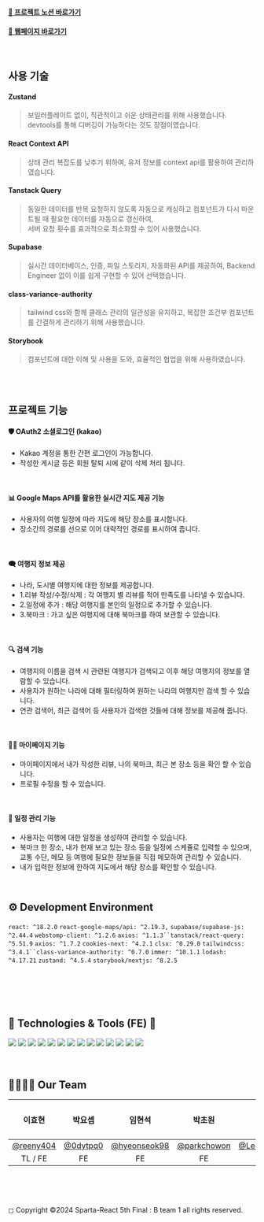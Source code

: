 #### [👊 프로젝트 노션 바로가기](https://www.notion.so/teamsparta/1-B1-cf05aab3c68a4955a33a2c82d764ff06)

#### [👊 웹페이지 바로가기](https://final-project-b1.vercel.app/)

<br>


## 사용 기술


#### Zustand

> 보일러플레이트 없이, 직관적이고 쉬운 상태관리를 위해 사용했습니다.
> devtools를 통해 디버깅이 가능하다는 것도 장점이였습니다.


#### React Context API

> 상태 관리 복잡도를 낮추기 위하여, 유저 정보를 context api를 활용하여 관리하였습니다.


#### Tanstack Query

> 동일한 데이터를 반복 요청하지 않도록 자동으로 캐싱하고 컴포넌트가 다시 마운트될 때 필요한 데이터를 자동으로 갱신하여, <br>
> 서버 요청 횟수를 효과적으로 최소화할 수 있어 사용했습니다.


#### Supabase

> 실시간 데이터베이스, 인증, 파일 스토리지, 자동화된 API를 제공하여, Backend Engineer 없이 이를 쉽게 구현할 수 있어 선택했습니다.


#### class-variance-authority

> tailwind css와 함께 클래스 관리의 일관성을 유지하고, 복잡한 조건부 컴포넌트를 간결하게 관리하기 위해 사용했습니다.


#### Storybook

> 컴포넌트에 대한 이해 및 사용을 도와, 효율적인 협업을 위해 사용하였습니다.


<br><br>

## 프로젝트 기능

#### 🛡 OAuth2 소셜로그인 (kakao)

 - Kakao 계정을 통한 간편 로그인이 가능합니다.
 - 작성한 게시글 등은 회원 탈퇴 시에 같이 삭제 처리 됩니다.

 <br>

#### 📊 Google Maps API를 활용한 실시간 지도 제공 기능

 - 사용자의 여행 일정에 따라 지도에 해당 장소를 표시합니다.
 - 장소간의 경로를 선으로 이어 대략적인 경로를 표시하여 줍니다.

 <br>

#### 🗨 여행지 정보 제공

 - 나라, 도시별 여행지에 대한 정보를 제공합니다.
 - 1.리뷰 작성/수정/삭제 : 각 여행지 별 리뷰를 적어 만족도를 나타낼 수 있습니다.
 - 2.일정에 추가 : 해당 여행지를 본인의 일정으로 추가할 수 있습니다.
 - 3.북마크 : 가고 싶은 여행지에 대해 북마크를 하여 보관할 수 있습니다.

 <br>

#### 🔍 검색 기능

 - 여행지의 이름을 검색 시 관련된 여행지가 검색되고 이후 해당 여행지의 정보를 열람할 수 있습니다.
 - 사용자가 원하는 나라에 대해 필터링하여 원하는 나라의 여행지만 검색 할 수 있습니다.
 - 연관 검색어, 최근 검색어 등 사용자가 검색한 것들에 대해 정보를 제공해 줍니다.

 <br>

#### 👨‍💻 마이페이지 기능

 - 마이페이지에서 내가 작성한 리뷰, 나의 북마크, 최근 본 장소 등을 확인 할 수 있습니다.
 - 프로필 수정을 할 수 있습니다.

 <br>

#### 📢 일정 관리 기능

 - 사용자는 여행에 대한 일정을 생성하여 관리할 수 있습니다.
 - 북마크 한 장소, 내가 현재 보고 있는 장소 등을 일정에 스케쥴로 입력할 수 있으며, 교통 수단, 메모 등 여행에 필요한 정보들을 직접 메모하여 관리할 수 있습니다.
 - 내가 입력한 정보에 한하여 지도에서 해당 장소를 확인할 수 있습니다.

 <br>

## ⚙ Development Environment

`react: ^18.2.0` `react-google-maps/api: ^2.19.3,` `supabase/supabase-js: ^2.44.4` `webstomp-client: ^1.2.6` `axios: ^1.1.3``tanstack/react-query: ^5.51.9` `axios: ^1.7.2` `cookies-next: ^4.2.1` `clsx: ^0.29.0` `tailwindcss: ^3.4.1``class-variance-authority: ^0.7.0` `immer: ^10.1.1` `lodash: ^4.17.21` `zustand: ^4.5.4` `storybook/nextjs: ^8.2.5`

<br><br>

<br>

## 📝 Technologies & Tools (FE) 📝

<div>
 
<img src="https://img.shields.io/badge/JavaScript-F7DF1E?style=for-the-badge&logo=JavaScript&logoColor=white">
<img src="https://img.shields.io/badge/React-61DAFB?style=for-the-badge&logo=React&logoColor=white"/> 
<img src="https://img.shields.io/badge/Supabase-09D3AC?style=for-the-badge&logo=Supabase&logoColor=white"/>
<img src="https://img.shields.io/badge/Next.js-000000?style=for-the-badge&logo=Next.js&logoColor=white"/> 
<img src="https://img.shields.io/badge/TailwindCSS-06B6D4?style=for-the-badge&logo=Tailwind-CSS&logoColor=white"/> 
<img src="https://img.shields.io/badge/Axios-5A29E4?style=for-the-badge&logo=Axios&logoColor=white"/> 
<img src="https://img.shields.io/badge/.ENV-ECD53F?style=for-the-badge&logo=.ENV&logoColor=white"/> 
<img src="https://img.shields.io/badge/Vercel-000000?style=for-the-badge&logo=Vercel&logoColor=white"/> 
<img src="https://img.shields.io/badge/VisualStudioCode-007ACC?style=for-the-badge&logo=VisualStudioCode&logoColor=white"/> 
<img src="https://img.shields.io/badge/git-F05032?style=for-the-badge&logo=git&logoColor=white"/> 
<img src="https://img.shields.io/badge/github-181717?style=for-the-badge&logo=github&logoColor=white"/> 
<img src="https://img.shields.io/badge/Notion-000000?style=for-the-badge&logo=Notion&logoColor=white"/> 
<img src="https://img.shields.io/badge/Slack-4A154B?style=for-the-badge&logo=slack&logoColor=white"/> 
<img src="https://img.shields.io/badge/Figma-F24E1E?style=for-the-badge&logo=figma&logoColor=white"/>

</div>
<br><br>

## 👨‍👩‍👧‍👦 Our Team

|                  이효현                  |                 박요셉                 |                     임현석                     |                    박초원                    |                      이준혁                       | 김인우 |
| :--------------------------------------: | :------------------------------------: | :--------------------------------------------: | :------------------------------------------: | :-----------------------------------------------: | :----: |
| [@reeny404](https://github.com/reeny404) | [@0dytpq0](https://github.com/0dytpq0) | [@hyeonseok98](https://github.com/hyeonseok98) | [@parkchowon](https://github.com/parkchowon) | [@LeeJunhyeok369](https://github.com/LeeJunhyeok369) |        |
|                 TL / FE                  |                   FE                   |                       FE                       |                      FE                      |                        FE                         |   DS   |

<br>
<br>
<br>

◻ Copyright ©2024 Sparta-React 5th Final : B team 1 all rights reserved.
